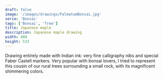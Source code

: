 ```yaml
---
draft: false
image: '/images/drawings/PalmatumBonsai.jpg'
serie: 'Bonsai'
tags: ['Bonsai', 'Tree']
title: Japanese maple
description: Japanese maple drawing
width: 400
height: 533
---
```


Drawing entirely made with Indian ink: very fine calligraphy nibs and special Faber Castell markers. Very popular with bonsai lovers, I tried to represent this cousin of our rural trees surrounding a small rock, with its magnificent shimmering colors.
